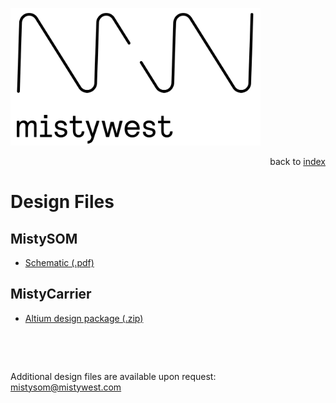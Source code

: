<img src="../files/img/2018_MistyWest_LogoCombo_FINAL_RGB.png" alt="MistyWest" width="400"/><div style="text-align: right">back to [index](../README.md)</div>

# Design Files

## MistySOM
* [Schematic (.pdf)](../files/designfiles/2022-12-23_SOM_001_B_SchPrints.PDF)

## MistyCarrier
* [Altium design package (.zip)](../files/designfiles/CARRIER_001_Rev_A.zip)

<p>&nbsp;</p>
<p>&nbsp;</p>

Additional design files are available upon request: mistysom@mistywest.com
